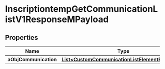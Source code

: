

# InscriptiontempGetCommunicationListV1ResponseMPayload

## Properties

Name | Type | Description | Notes
------------ | ------------- | ------------- | -------------
**aObjCommunication** | [**List&lt;CustomCommunicationListElementResponse&gt;**](CustomCommunicationListElementResponse.md) |  | 




